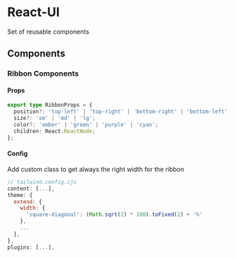 # React-UI

Set of reusable components

## Components

### Ribbon Components

#### Props

```ts
export type RibbonProps = {
  position?: 'top-left' | 'top-right' | 'bottom-right' | 'bottom-left';
  size?: 'sm' | 'md' | 'lg';
  color?: 'amber' | 'green' | 'purple' | 'cyan';
  children: React.ReactNode;
};
```

#### Config

Add custom class to get always the right width for the ribbon

```js
// tailwind.config.cjs
content: [...],
theme: {
  extend: {
    width: {
      'square-diagonal': (Math.sqrt(2) * 100).toFixed(2) + '%'
    },
    ...
  },
},
plugins: [...],
```
